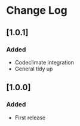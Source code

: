 # Change Log

## [1.0.1]
### Added
- Codeclimate integration
- General tidy up

## [1.0.0]
### Added
- First release
